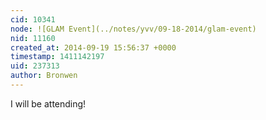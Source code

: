 ```yaml
---
cid: 10341
node: ![GLAM Event](../notes/yvv/09-18-2014/glam-event)
nid: 11160
created_at: 2014-09-19 15:56:37 +0000
timestamp: 1411142197
uid: 237313
author: Bronwen
---
```


I will be attending!